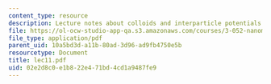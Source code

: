 ```yaml
---
content_type: resource
description: Lecture notes about colloids and interparticle potentials.
file: https://ol-ocw-studio-app-qa.s3.amazonaws.com/courses/3-052-nanomechanics-of-materials-and-biomaterials-spring-2007/02e2d8c0e1b822e471bd4cd1a9487fe9_lec11.pdf
file_type: application/pdf
parent_uid: 10a5bd3d-a11b-80ad-3d96-ad9fb4750e5b
resourcetype: Document
title: lec11.pdf
uid: 02e2d8c0-e1b8-22e4-71bd-4cd1a9487fe9
---
```

